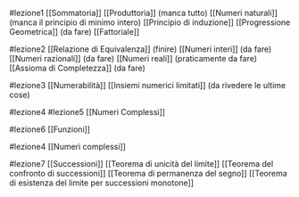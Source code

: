 #lezione1 
[[Sommatoria]]
[[Produttoria]] (manca tutto)
[[Numeri naturali]] (manca il principio di minimo intero)
[[Principio di induzione]]
[[Progressione Geometrica]] (da fare)
[[Fattoriale]]

#lezione2 
[[Relazione di Equivalenza]] (finire)
[[Numeri interi]]  (da fare)
[[Numeri razionali]] (da fare)
[[Numeri reali]] (praticamente da fare)
[[Assioma di Completezza]] (da fare)

#lezione3 
[[Numerabilità]]
[[Insiemi numerici limitati]] (da rivedere le ultime cose)


#lezione4 #lezione5
[[Numeri Complessi]] 

#lezione6 
[[Funzioni]]

#lezione4
[[Numeri complessi]]


#lezione7 
[[Successioni]]
[[Teorema di unicità del limite]]
[[Teorema del confronto di successioni]]
[[Teorema di permanenza  del segno]]
[[Teorema di esistenza del limite per successioni monotone]]
